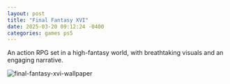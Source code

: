 ```yaml
---
layout: post
title: "Final Fantasy XVI"
date: 2025-03-20 09:12:24 -0400
categories: games ps5
---
```


An action RPG set in a high-fantasy world, with breathtaking visuals and an engaging narrative.

![final-fantasy-xvi-wallpaper](https://miro.medium.com/v2/resize:fit:1400/1*lmWJK9xoLpDusL7CjobnDQ.jpeg)
